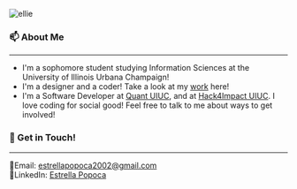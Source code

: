 ![ellie](https://user-images.githubusercontent.com/65576812/141365077-35fb9e65-cb6c-470a-9221-79751cf4ff45.png)

### 📫 About Me 
------------
- I'm a sophomore student studying Information Sciences at the University of Illinois Urbana Champaign! 
- I'm a designer and a coder! Take a look at my [work](https://estrellapopoca.uwu.ai/) here!  
- I'm a Software Developer at [Quant UIUC](https://quantillinois.com/), and at [Hack4Impact UIUC](https://uiuc.hack4impact.org/). I love coding for social good! Feel free to talk to me about ways to get involved! 

### 🔭 Get in Touch! 
--------------
🦋Email: [estrellapopoca2002@gmail.com](estrellapopoca2002@gmail.com)</br> 
🌱LinkedIn: [Estrella Popoca](https://www.linkedin.com/in/estrella-2021/)

<!--
**exrlla/exrlla** is a ✨ _special_ ✨ repository because its `README.md` (this file) appears on your GitHub profile.

Here are some ideas to get you started:

- 🔭 I’m currently working on ...
- 🌱 I’m currently learning ...
- 👯 I’m looking to collaborate on ...
- 🤔 I’m looking for help with ...
- 💬 Ask me about ...
- 📫 How to reach me: ...
- 😄 Pronouns: ...
- ⚡ Fun fact: ...
-->
